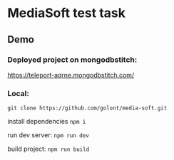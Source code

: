 # MediaSoft test task

## Demo

### Deployed project on mongodbstitch:

https://teleport-aqrne.mongodbstitch.com/

### Local:

`git clone https://github.com/golont/media-soft.git`

install dependencies
`npm i`

run dev server:
`npm run dev`

build project:
`npm run build`

